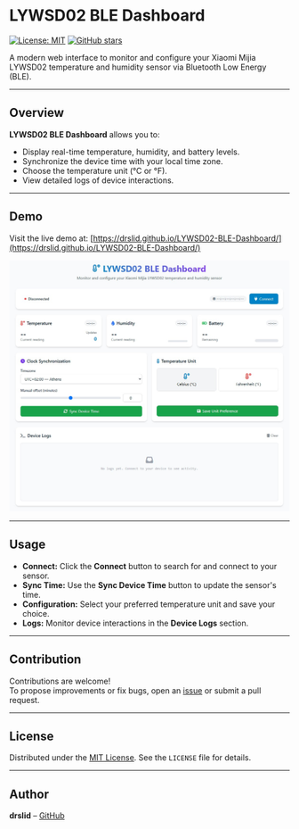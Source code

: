 # LYWSD02 BLE Dashboard

[![License: MIT](https://img.shields.io/badge/License-MIT-blue.svg)](LICENSE)
[![GitHub stars](https://img.shields.io/github/stars/drslid/LYWSD02-BLE-Dashboard)](https://github.com/drslid/LYWSD02-BLE-Dashboard/stargazers)

A modern web interface to monitor and configure your Xiaomi Mijia LYWSD02 temperature and humidity sensor via Bluetooth Low Energy (BLE).

---

## Overview

**LYWSD02 BLE Dashboard** allows you to:
- Display real-time temperature, humidity, and battery levels.
- Synchronize the device time with your local time zone.
- Choose the temperature unit (°C or °F).
- View detailed logs of device interactions.

---

## Demo

Visit the live demo at: [https://drslid.github.io/LYWSD02-BLE-Dashboard/](https://drslid.github.io/LYWSD02-BLE-Dashboard/)

![Dashboard Screenshot](img/dashboard.jpg)

---

## Usage

- **Connect:** Click the **Connect** button to search for and connect to your sensor.
- **Sync Time:** Use the **Sync Device Time** button to update the sensor's time.
- **Configuration:** Select your preferred temperature unit and save your choice.
- **Logs:** Monitor device interactions in the **Device Logs** section.

---

## Contribution

Contributions are welcome!  
To propose improvements or fix bugs, open an [issue](https://github.com/drslid/LYWSD02-BLE-Dashboard/issues) or submit a pull request.

---

## License

Distributed under the [MIT License](LICENSE). See the `LICENSE` file for details.

---

## Author

**drslid** – [GitHub](https://github.com/drslid)
